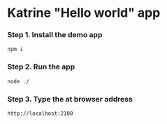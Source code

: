 # Katrine "Hello world" app


### Step 1. Install the demo app
    npm i 

### Step 2. Run the app
    node ./

### Step 3. Type the at browser address  

    http://localhost:2100
